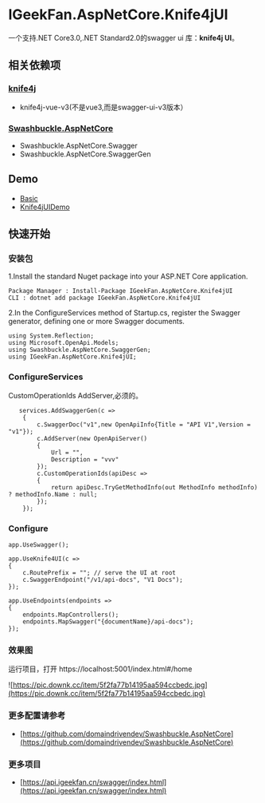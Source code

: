 # IGeekFan.AspNetCore.Knife4jUI
一个支持.NET Core3.0,.NET Standard2.0的swagger ui 库：**knife4j UI**。

## 相关依赖项
### [knife4j](https://gitee.com/xiaoym/knife4j)
- knife4j-vue-v3(不是vue3,而是swagger-ui-v3版本）
### [Swashbuckle.AspNetCore](https://github.com/domaindrivendev/Swashbuckle.AspNetCore)
- Swashbuckle.AspNetCore.Swagger
- Swashbuckle.AspNetCore.SwaggerGen

## Demo
- [Basic](https://github.com/luoyunchong/IGeekFan.AspNetCore.Knife4jUI/blob/master/test/Basic)
- [Knife4jUIDemo](https://github.com/luoyunchong/IGeekFan.AspNetCore.Knife4jUI/blob/master/test/Knife4jUIDemo)

## 快速开始

### 安装包

1.Install the standard Nuget package into your ASP.NET Core application.

```
Package Manager : Install-Package IGeekFan.AspNetCore.Knife4jUI
CLI : dotnet add package IGeekFan.AspNetCore.Knife4jUI
```

2.In the ConfigureServices method of Startup.cs, register the Swagger generator, defining one or more Swagger documents.

```
using System.Reflection;
using Microsoft.OpenApi.Models;
using Swashbuckle.AspNetCore.SwaggerGen;
using IGeekFan.AspNetCore.Knife4jUI;
```
### ConfigureServices

CustomOperationIds
AddServer,必须的。
```
   services.AddSwaggerGen(c =>
    {
        c.SwaggerDoc("v1",new OpenApiInfo{Title = "API V1",Version = "v1"});
        c.AddServer(new OpenApiServer()
        {
            Url = "",
            Description = "vvv"
        });
        c.CustomOperationIds(apiDesc =>
        {
            return apiDesc.TryGetMethodInfo(out MethodInfo methodInfo) ? methodInfo.Name : null;
        });
    });
```

### Configure

```
app.UseSwagger();

app.UseKnife4UI(c =>
{
    c.RoutePrefix = ""; // serve the UI at root
    c.SwaggerEndpoint("/v1/api-docs", "V1 Docs");
});

app.UseEndpoints(endpoints =>
{
    endpoints.MapControllers();
    endpoints.MapSwagger("{documentName}/api-docs");
});
```


### 效果图
运行项目，打开 https://localhost:5001/index.html#/home

![https://pic.downk.cc/item/5f2fa77b14195aa594ccbedc.jpg](https://pic.downk.cc/item/5f2fa77b14195aa594ccbedc.jpg)


### 更多配置请参考

- [https://github.com/domaindrivendev/Swashbuckle.AspNetCore](https://github.com/domaindrivendev/Swashbuckle.AspNetCore)


### 更多项目

- [https://api.igeekfan.cn/swagger/index.html](https://api.igeekfan.cn/swagger/index.html)